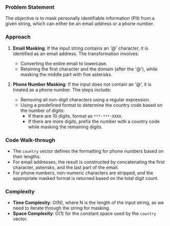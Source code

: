 ### Problem Statement
The objective is to mask personally identifiable information (PII) from a given string, which can either be an email address or a phone number.

### Approach
1. **Email Masking**: If the input string contains an '@' character, it is identified as an email address. The transformation involves:
   - Converting the entire email to lowercase.
   - Retaining the first character and the domain (after the '@'), while masking the middle part with five asterisks.
   
2. **Phone Number Masking**: If the input does not contain an '@', it is treated as a phone number. The steps include:
   - Removing all non-digit characters using a regular expression.
   - Using a predefined format to determine the country code based on the number of digits:
     - If there are 10 digits, format as `***-***-XXXX`.
     - If there are more digits, prefix the number with a country code while masking the remaining digits.

### Code Walk-through
- The `country` vector defines the formatting for phone numbers based on their lengths.
- For email addresses, the result is constructed by concatenating the first character, asterisks, and the last part of the email.
- For phone numbers, non-numeric characters are stripped, and the appropriate masked format is returned based on the total digit count.

### Complexity
- **Time Complexity**: O(N), where N is the length of the input string, as we need to iterate through the string for masking.
- **Space Complexity**: O(1) for the constant space used by the `country` vector.
